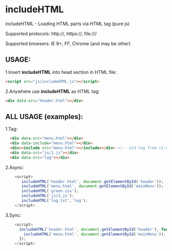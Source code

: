 # includeHTML
includeHTML - Loading HTML parts via HTML tag (pure js)

Supported protocols: http://, https://, file:///

Supported browsers: IE 9+, FF, Chrome (and may be other)

USAGE:
-----
1.Insert <b>includeHTML</b> into head section in HTML file: 
```html
<script src="js/includeHTML.js"></script>
```
2.Anywhere use <b>includeHTML</b> as HTML tag:
```html
<div data-src="header.html"></div>
```

ALL USAGE (examples):
-------
  1.Tag:
  ```html
    <div data-src="menu.html"></div>
    <div data-include="menu.html"></div>
    <div><include src="menu.html"></include></div> <!-- old tag from v1.0 -->
    <div data-src="js/1.js"></div>
    <div data-src="log"></div>
  ```

  2.Async:
```javascript
    <script>
       includeHTML('header.html', document.getElementById('header'));
       includeHTML('menu.html', document.getElementById('mainMenu'));
       includeHTML('green.css');
       includeHTML('js/1.js');
       includeHTML('log.txt','log');
    </script>
```

  3.Sync:
```javascript
    <script>
      includeHTML('header.html', document.getElementById('header'), function(){
        includeHTML('menu.html', document.getElementById('mainMenu'));
      });
    </script>
```
